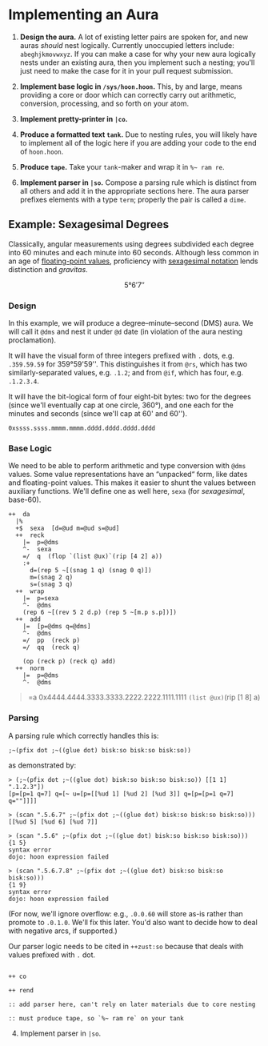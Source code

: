 # Implementing an Aura

1. **Design the aura.**  A lot of existing letter pairs are spoken for, and new auras _should_ nest logically. Currently unoccupied letters include: `abeghjkmovwxyz`.  If you can make a case for why your new aura logically nests under an existing aura, then you implement such a nesting; you'll just need to make the case for it in your pull request submission.

2. **Implement base logic in `/sys/hoon.hoon`.**  This, by and large, means providing a core or door which can correctly carry out arithmetic, conversion, processing, and so forth on your atom.

3. **Implement pretty-printer in `|co`.**

  1. **Produce a formatted text `tank`.**  Due to nesting rules, you will likely have to implement all of the logic here if you are adding your code to the end of `hoon.hoon`.

  2. **Produce `tape`.** Take your `tank`-maker and wrap it in `%~ ram re`.

4. **Implement parser in `|so`.**  Compose a parsing rule which is distinct from all others and add it in the appropriate sections here.  The aura parser prefixes elements with a type `term`; properly the pair is called a `dime`.

##  Example:  Sexagesimal Degrees

Classically, angular measurements using degrees subdivided each degree into 60 minutes and each minute into 60 seconds.  Although less common in an age of [floating-point values](https://xkcd.com/2170/), proficiency with [sexagesimal notation](https://en.wikipedia.org/wiki/Degree_(angle)#Subdivisions) lends distinction and _gravitas_.

$$
5°6'7''
$$


### Design

In this example, we will produce a degree–minute–second (DMS) aura.  We will call it `@dms` and nest it under `@d` date (in violation of the aura nesting proclamation).

It will have the visual form of three integers prefixed with `.` dots, e.g. `.359.59.59` for 359°59'59''.  This distinguishes it from `@rs`, which has two similarly-separated values, e.g. `.1.2`; and from `@if`, which has four, e.g. `.1.2.3.4`.

It will have the bit-logical form of four eight-bit bytes:  two for the degrees (since we'll eventually cap at one circle, 360°), and one each for the minutes and seconds (since we'll cap at 60' and 60'').

```hoon
0xssss.ssss.mmmm.mmmm.dddd.dddd.dddd.dddd
```

### Base Logic

We need to be able to perform arithmetic and type conversion with `@dms` values.  Some value representations have an “unpacked“ form, like dates and floating-point values.  This makes it easier to shunt the values between auxiliary functions.  We'll define one as well here, `sexa` (for _sexagesimal_, base-60).

```hoon
++  da
  |%
  +$  sexa  [d=@ud m=@ud s=@ud]
  ++  reck
    |=  p=@dms
    ^-  sexa
    =/  q  (flop `(list @ux)`(rip [4 2] a))
    :+
      d=(rep 5 ~[(snag 1 q) (snag 0 q)])
      m=(snag 2 q)
      s=(snag 3 q)
  ++  wrap
    |=  p=sexa
    ^-  @dms
    (rep 6 ~[(rev 5 2 d.p) (rep 5 ~[m.p s.p])])
  ++  add
    |=  [p=@dms q=@dms]
    ^-  @dms
    =/  pp  (reck p)
    =/  qq  (reck q)
    
    (op (reck p) (reck q) add)
  ++  norm
    |=  p=@dms
    ^-  @dms
```


> =a 0x4444.4444.3333.3333.2222.2222.1111.1111
> `(list @ux)`(rip [1 8] a)

### Parsing

A parsing rule which correctly handles this is:

```hoon
;~(pfix dot ;~((glue dot) bisk:so bisk:so bisk:so))
```

as demonstrated by:

```hoon
> (;~(pfix dot ;~((glue dot) bisk:so bisk:so bisk:so)) [[1 1] ".1.2.3"])
[p=[p=1 q=7] q=[~ u=[p=[[%ud 1] [%ud 2] [%ud 3]] q=[p=[p=1 q=7] q=""]]]]

> (scan ".5.6.7" ;~(pfix dot ;~((glue dot) bisk:so bisk:so bisk:so)))
[[%ud 5] [%ud 6] [%ud 7]]

> (scan ".5.6" ;~(pfix dot ;~((glue dot) bisk:so bisk:so bisk:so)))
{1 5}
syntax error
dojo: hoon expression failed

> (scan ".5.6.7.8" ;~(pfix dot ;~((glue dot) bisk:so bisk:so bisk:so)))
{1 9}
syntax error
dojo: hoon expression failed
```




(For now, we'll ignore overflow:  e.g., `.0.0.60` will store as-is rather than promote to `.0.1.0`.  We'll fix this later.  You'd also want to decide how to deal with negative arcs, if supported.)


Our parser logic needs to be cited in `++zust:so` because that deals with values prefixed with `.` dot.
```

++ co

++ rend

:: add parser here, can't rely on later materials due to core nesting

:: must produce tape, so `%~ ram re` on your tank

```

4. Implement parser in `|so`.
